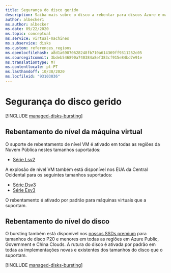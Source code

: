 ```yaml
---
title: Segurança do disco gerido
description: Saiba mais sobre o disco a rebentar para discos Azure e máquinas virtuais Azure.
author: albecker1
ms.author: albecker
ms.date: 09/22/2020
ms.topic: conceptual
ms.service: virtual-machines
ms.subservice: disks
ms.custom: references_regions
ms.openlocfilehash: a8d1a69070628248fb710a614369ff9311252c05
ms.sourcegitcommit: 3bdeb546890a740384a8ef383cf915e84bd7e91e
ms.translationtype: MT
ms.contentlocale: pt-PT
ms.lasthandoff: 10/30/2020
ms.locfileid: "93103036"
---
```

# <a name="managed-disk-bursting"></a>Segurança do disco gerido
[!INCLUDE [managed-disks-bursting](../../includes/managed-disks-bursting.md)]

## <a name="virtual-machine-level-bursting"></a>Rebentamento do nível da máquina virtual
O suporte de rebentamento de nível VM é ativado em todas as regiões da Nuvem Pública nestes tamanhos suportados: 
- [Série Lsv2](lsv2-series.md)

A explosão de nível VM também está disponível nos EUA da Central Ocidental para os seguintes tamanhos suportados:
- [Série Dsv3](dv3-dsv3-series.md)
- [Série Esv3](ev3-esv3-series.md)

O rebentamento é ativado por padrão para máquinas virtuais que a suportam.

## <a name="disk-level-bursting"></a>Rebentamento do nível do disco
O bursting também está disponível nos [nossos SSDs premium](disks-types.md#premium-ssd) para tamanhos de disco P20 e menores em todas as regiões em Azure Public, Government e China Clouds. A rutura do disco é ativada por padrão em todas as implementações novas e existentes dos tamanhos do disco que o suportam. 

[!INCLUDE [managed-disks-bursting](../../includes/managed-disks-bursting-2.md)]